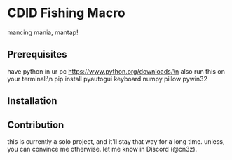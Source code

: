 # CDID Fishing Macro
mancing mania, mantap!

## Prerequisites
have python in ur pc https://www.python.org/downloads/\n
also run this on your terminal:\n
pip install pyautogui keyboard numpy pillow pywin32

## Installation

## Contribution
this is currently a solo project, and it'll stay that way for a long time. unless, you can convince me otherwise. let me know in Discord (@cn3z).
